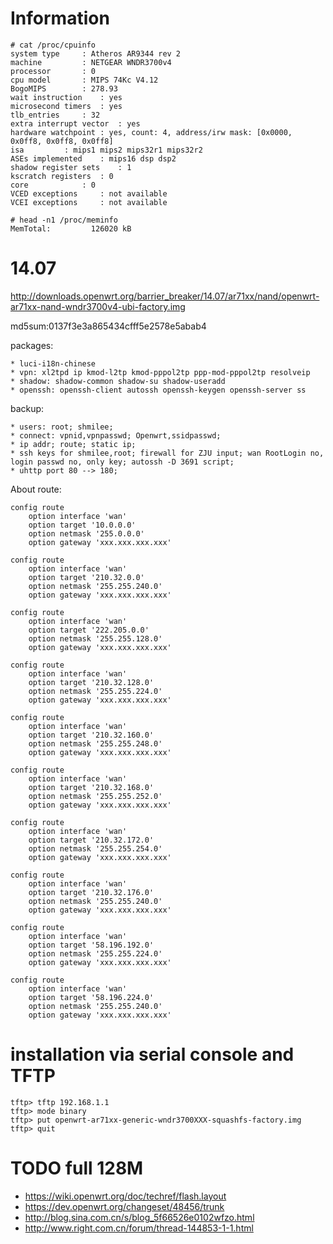 Information
============

```shell
# cat /proc/cpuinfo 
system type		: Atheros AR9344 rev 2
machine			: NETGEAR WNDR3700v4
processor		: 0
cpu model		: MIPS 74Kc V4.12
BogoMIPS		: 278.93
wait instruction	: yes
microsecond timers	: yes
tlb_entries		: 32
extra interrupt vector	: yes
hardware watchpoint	: yes, count: 4, address/irw mask: [0x0000, 0x0ff8, 0x0ff8, 0x0ff8]
isa			: mips1 mips2 mips32r1 mips32r2
ASEs implemented	: mips16 dsp dsp2
shadow register sets	: 1
kscratch registers	: 0
core			: 0
VCED exceptions		: not available
VCEI exceptions		: not available

# head -n1 /proc/meminfo
MemTotal:         126020 kB
```

14.07
======

http://downloads.openwrt.org/barrier_breaker/14.07/ar71xx/nand/openwrt-ar71xx-nand-wndr3700v4-ubi-factory.img

md5sum:0137f3e3a865434cfff5e2578e5abab4

packages:

    * luci-i18n-chinese
    * vpn: xl2tpd ip kmod-l2tp kmod-pppol2tp ppp-mod-pppol2tp resolveip
    * shadow: shadow-common shadow-su shadow-useradd
    * openssh: openssh-client autossh openssh-keygen openssh-server ss

backup:

    * users: root; shmilee;
    * connect: vpnid,vpnpasswd; Openwrt,ssidpasswd;
    * ip addr; route; static ip;
    * ssh keys for shmilee,root; firewall for ZJU input; wan RootLogin no, login passwd no, only key; autossh -D 3691 script;
    * uhttp port 80 --> 180;

About route:

```shell
config route
	option interface 'wan'
	option target '10.0.0.0'
	option netmask '255.0.0.0'
	option gateway 'xxx.xxx.xxx.xxx'

config route
	option interface 'wan'
	option target '210.32.0.0'
	option netmask '255.255.240.0'
	option gateway 'xxx.xxx.xxx.xxx'

config route
	option interface 'wan'
	option target '222.205.0.0'
	option netmask '255.255.128.0'
	option gateway 'xxx.xxx.xxx.xxx'

config route
	option interface 'wan'
	option target '210.32.128.0'
	option netmask '255.255.224.0'
	option gateway 'xxx.xxx.xxx.xxx'

config route
	option interface 'wan'
	option target '210.32.160.0'
	option netmask '255.255.248.0'
	option gateway 'xxx.xxx.xxx.xxx'

config route
	option interface 'wan'
	option target '210.32.168.0'
	option netmask '255.255.252.0'
	option gateway 'xxx.xxx.xxx.xxx'

config route
	option interface 'wan'
	option target '210.32.172.0'
	option netmask '255.255.254.0'
	option gateway 'xxx.xxx.xxx.xxx'

config route
	option interface 'wan'
	option target '210.32.176.0'
	option netmask '255.255.240.0'
	option gateway 'xxx.xxx.xxx.xxx'

config route
	option interface 'wan'
	option target '58.196.192.0'
	option netmask '255.255.224.0'
	option gateway 'xxx.xxx.xxx.xxx'

config route
	option interface 'wan'
	option target '58.196.224.0'
	option netmask '255.255.240.0'
	option gateway 'xxx.xxx.xxx.xxx'
```

installation via serial console and TFTP
========================================

```shell
tftp> tftp 192.168.1.1
tftp> mode binary
tftp> put openwrt-ar71xx-generic-wndr3700XXX-squashfs-factory.img
tftp> quit
```

TODO full 128M
===============

* https://wiki.openwrt.org/doc/techref/flash.layout
* https://dev.openwrt.org/changeset/48456/trunk
* http://blog.sina.com.cn/s/blog_5f66526e0102wfzo.html
* http://www.right.com.cn/forum/thread-144853-1-1.html
